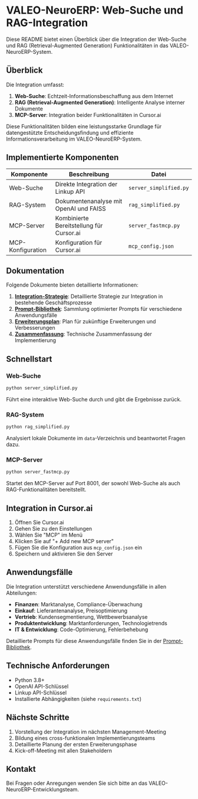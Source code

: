# VALEO-NeuroERP: Web-Suche und RAG-Integration

Diese README bietet einen Überblick über die Integration der Web-Suche und RAG (Retrieval-Augmented Generation) Funktionalitäten in das VALEO-NeuroERP-System.

## Überblick

Die Integration umfasst:

1. **Web-Suche**: Echtzeit-Informationsbeschaffung aus dem Internet
2. **RAG (Retrieval-Augmented Generation)**: Intelligente Analyse interner Dokumente
3. **MCP-Server**: Integration beider Funktionalitäten in Cursor.ai

Diese Funktionalitäten bilden eine leistungsstarke Grundlage für datengestützte Entscheidungsfindung und effiziente Informationsverarbeitung im VALEO-NeuroERP-System.

## Implementierte Komponenten

| Komponente | Beschreibung | Datei |
|------------|-------------|-------|
| Web-Suche | Direkte Integration der Linkup API | `server_simplified.py` |
| RAG-System | Dokumentenanalyse mit OpenAI und FAISS | `rag_simplified.py` |
| MCP-Server | Kombinierte Bereitstellung für Cursor.ai | `server_fastmcp.py` |
| MCP-Konfiguration | Konfiguration für Cursor.ai | `mcp_config.json` |

## Dokumentation

Folgende Dokumente bieten detaillierte Informationen:

1. **[Integration-Strategie](integration_strategie.md)**: Detaillierte Strategie zur Integration in bestehende Geschäftsprozesse
2. **[Prompt-Bibliothek](prompt_bibliothek.md)**: Sammlung optimierter Prompts für verschiedene Anwendungsfälle
3. **[Erweiterungsplan](erweiterungsplan.md)**: Plan für zukünftige Erweiterungen und Verbesserungen
4. **[Zusammenfassung](zusammenfassung.md)**: Technische Zusammenfassung der Implementierung

## Schnellstart

### Web-Suche

```bash
python server_simplified.py
```

Führt eine interaktive Web-Suche durch und gibt die Ergebnisse zurück.

### RAG-System

```bash
python rag_simplified.py
```

Analysiert lokale Dokumente im `data`-Verzeichnis und beantwortet Fragen dazu.

### MCP-Server

```bash
python server_fastmcp.py
```

Startet den MCP-Server auf Port 8001, der sowohl Web-Suche als auch RAG-Funktionalitäten bereitstellt.

## Integration in Cursor.ai

1. Öffnen Sie Cursor.ai
2. Gehen Sie zu den Einstellungen
3. Wählen Sie "MCP" im Menü
4. Klicken Sie auf "+ Add new MCP server"
5. Fügen Sie die Konfiguration aus `mcp_config.json` ein
6. Speichern und aktivieren Sie den Server

## Anwendungsfälle

Die Integration unterstützt verschiedene Anwendungsfälle in allen Abteilungen:

- **Finanzen**: Marktanalyse, Compliance-Überwachung
- **Einkauf**: Lieferantenanalyse, Preisoptimierung
- **Vertrieb**: Kundensegmentierung, Wettbewerbsanalyse
- **Produktentwicklung**: Marktanforderungen, Technologietrends
- **IT & Entwicklung**: Code-Optimierung, Fehlerbehebung

Detaillierte Prompts für diese Anwendungsfälle finden Sie in der [Prompt-Bibliothek](prompt_bibliothek.md).

## Technische Anforderungen

- Python 3.8+
- OpenAI API-Schlüssel
- Linkup API-Schlüssel
- Installierte Abhängigkeiten (siehe `requirements.txt`)

## Nächste Schritte

1. Vorstellung der Integration im nächsten Management-Meeting
2. Bildung eines cross-funktionalen Implementierungsteams
3. Detaillierte Planung der ersten Erweiterungsphase
4. Kick-off-Meeting mit allen Stakeholdern

## Kontakt

Bei Fragen oder Anregungen wenden Sie sich bitte an das VALEO-NeuroERP-Entwicklungsteam. 